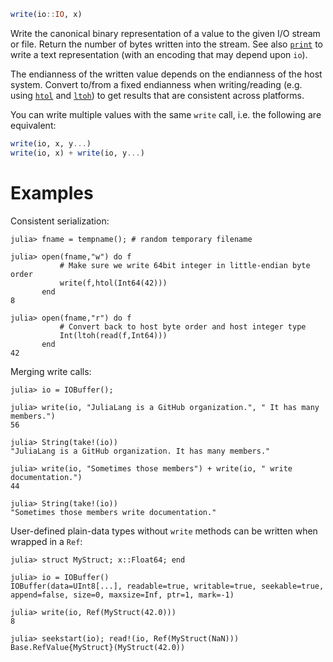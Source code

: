 ```julia
write(io::IO, x)
```

Write the canonical binary representation of a value to the given I/O stream or file. Return the number of bytes written into the stream. See also [`print`](@ref) to write a text representation (with an encoding that may depend upon `io`).

The endianness of the written value depends on the endianness of the host system. Convert to/from a fixed endianness when writing/reading (e.g. using  [`htol`](@ref) and [`ltoh`](@ref)) to get results that are consistent across platforms.

You can write multiple values with the same `write` call, i.e. the following are equivalent:

```julia
write(io, x, y...)
write(io, x) + write(io, y...)
```

# Examples

Consistent serialization:

```jldoctest
julia> fname = tempname(); # random temporary filename

julia> open(fname,"w") do f
           # Make sure we write 64bit integer in little-endian byte order
           write(f,htol(Int64(42)))
       end
8

julia> open(fname,"r") do f
           # Convert back to host byte order and host integer type
           Int(ltoh(read(f,Int64)))
       end
42
```

Merging write calls:

```jldoctest
julia> io = IOBuffer();

julia> write(io, "JuliaLang is a GitHub organization.", " It has many members.")
56

julia> String(take!(io))
"JuliaLang is a GitHub organization. It has many members."

julia> write(io, "Sometimes those members") + write(io, " write documentation.")
44

julia> String(take!(io))
"Sometimes those members write documentation."
```

User-defined plain-data types without `write` methods can be written when wrapped in a `Ref`:

```jldoctest
julia> struct MyStruct; x::Float64; end

julia> io = IOBuffer()
IOBuffer(data=UInt8[...], readable=true, writable=true, seekable=true, append=false, size=0, maxsize=Inf, ptr=1, mark=-1)

julia> write(io, Ref(MyStruct(42.0)))
8

julia> seekstart(io); read!(io, Ref(MyStruct(NaN)))
Base.RefValue{MyStruct}(MyStruct(42.0))
```
